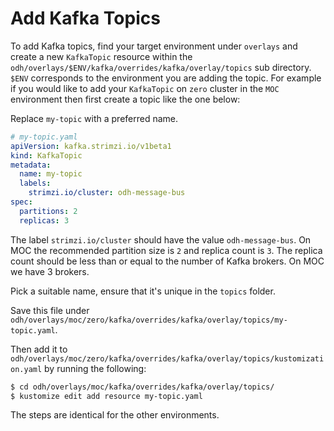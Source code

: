 # Add Kafka Topics

To add Kafka topics, find your target environment under `overlays` and create a new `KafkaTopic` resource within the `odh/overlays/$ENV/kafka/overrides/kafka/overlay/topics` sub directory. `$ENV` corresponds to the environment you are adding the topic. For example if you would like to add your `KafkaTopic` on `zero` cluster in the `MOC` environment then first create a topic like the one below:

Replace `my-topic` with a preferred name.

```yaml
# my-topic.yaml
apiVersion: kafka.strimzi.io/v1beta1
kind: KafkaTopic
metadata:
  name: my-topic
  labels:
    strimzi.io/cluster: odh-message-bus
spec:
  partitions: 2
  replicas: 3
```

The label `strimzi.io/cluster` should have the value `odh-message-bus`. On MOC the recommended partition size is `2` and replica count is `3`. The replica count should be less than or equal to the number of Kafka brokers. On MOC we have 3 brokers.

Pick a suitable name, ensure that it's unique in the `topics` folder.

Save this file under `odh/overlays/moc/zero/kafka/overrides/kafka/overlay/topics/my-topic.yaml`.

Then add it to `odh/overlays/moc/zero/kafka/overrides/kafka/overlay/topics/kustomization.yaml` by running the following:

```bash
$ cd odh/overlays/moc/kafka/overrides/kafka/overlay/topics/
$ kustomize edit add resource my-topic.yaml
```

The steps are identical for the other environments.
